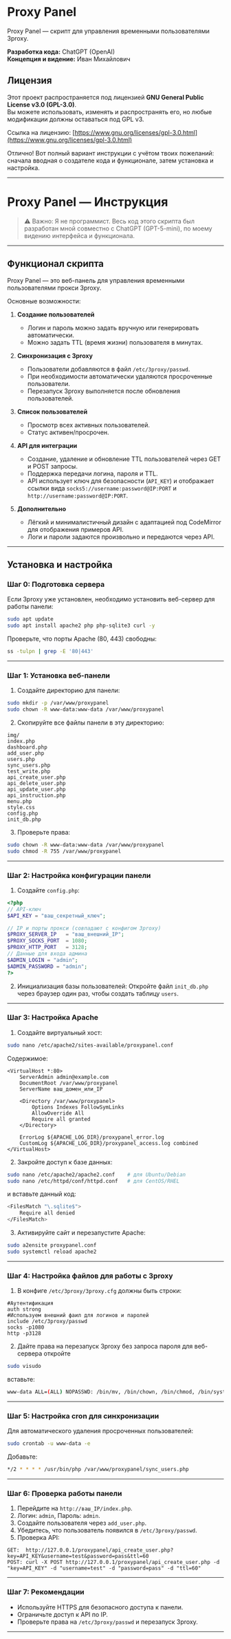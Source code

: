 # Proxy Panel

Proxy Panel — скрипт для управления временными пользователями 3proxy.

**Разработка кода:** ChatGPT (OpenAI)  
**Концепция и видение:** Иван Михайлович  

## Лицензия
Этот проект распространяется под лицензией **GNU General Public License v3.0 (GPL-3.0)**.  
Вы можете использовать, изменять и распространять его, но любые модификации должны оставаться под GPL v3.

Ссылка на лицензию: [https://www.gnu.org/licenses/gpl-3.0.html](https://www.gnu.org/licenses/gpl-3.0.html)

Отлично! Вот полный вариант инструкции с учётом твоих пожеланий: сначала вводная о создателе кода и функционале, затем установка и настройка.

---

# **Proxy Panel — Инструкция**

> ⚠️ Важно: Я не программист. Весь код этого скрипта был разработан мной совместно с ChatGPT (GPT-5-mini), по моему видению интерфейса и функционала.

---

## **Функционал скрипта**

Proxy Panel — это веб-панель для управления временными пользователями прокси 3proxy.

Основные возможности:

1. **Создание пользователей**

   * Логин и пароль можно задать вручную или генерировать автоматически.
   * Можно задать TTL (время жизни) пользователя в минутах.

2. **Синхронизация с 3proxy**

   * Пользователи добавляются в файл `/etc/3proxy/passwd`.
   * При необходимости автоматически удаляются просроченные пользователи.
   * Перезапуск 3proxy выполняется после обновления пользователей.

3. **Список пользователей**

   * Просмотр всех активных пользователей.
   * Статус активен/просрочен.

4. **API для интеграции**

   * Создание, удаление и обновление TTL пользователей через GET и POST запросы.
   * Поддержка передачи логина, пароля и TTL.
   * API использует ключ для безопасности (`API_KEY`) и отображает ссылки вида `socks5://username:password@IP:PORT` и `http://username:password@IP:PORT`.

5. **Дополнительно**

   * Лёгкий и минималистичный дизайн с адаптацией под CodeMirror для отображения примеров API.
   * Логи и пароли задаются произвольно и передаются через API.

---

## **Установка и настройка**

### **Шаг 0: Подготовка сервера**

Если 3proxy уже установлен, необходимо установить веб-сервер для работы панели:

```bash
sudo apt update
sudo apt install apache2 php php-sqlite3 curl -y
```

Проверьте, что порты Apache (80, 443) свободны:

```bash
ss -tulpn | grep -E '80|443'
```

---

### **Шаг 1: Установка веб-панели**

1. Создайте директорию для панели:

```bash
sudo mkdir -p /var/www/proxypanel
sudo chown -R www-data:www-data /var/www/proxypanel
```

2. Скопируйте все файлы панели в эту директорию:

```
img/
index.php
dashboard.php
add_user.php
users.php
sync_users.php
test_write.php
api_create_user.php
api_delete_user.php
api_update_user.php
api_instruction.php
menu.php
style.css
config.php
init_db.php
```

3. Проверьте права:

```bash
sudo chown -R www-data:www-data /var/www/proxypanel
sudo chmod -R 755 /var/www/proxypanel
```

---

### **Шаг 2: Настройка конфигурации панели**

1. Создайте `config.php`:

```php
<?php
// API-ключ
$API_KEY = "ваш_секретный_ключ";

// IP и порты прокси (совпадают с конфигом 3proxy)
$PROXY_SERVER_IP   = "ваш_внешний_IP"; 
$PROXY_SOCKS_PORT  = 1080;
$PROXY_HTTP_PORT   = 3128;
// Данные для входа админа
$ADMIN_LOGIN = "admin";
$ADMIN_PASSWORD = "admin";
?>
```

2. Инициализация базы пользователей:
   Откройте файл `init_db.php` через браузер один раз, чтобы создать таблицу `users`.

---

### **Шаг 3: Настройка Apache**

1. Создайте виртуальный хост:

```bash
sudo nano /etc/apache2/sites-available/proxypanel.conf
```

Содержимое:

```
<VirtualHost *:80>
    ServerAdmin admin@example.com
    DocumentRoot /var/www/proxypanel
    ServerName ваш_домен_или_IP

    <Directory /var/www/proxypanel>
        Options Indexes FollowSymLinks
        AllowOverride All
        Require all granted
    </Directory>

    ErrorLog ${APACHE_LOG_DIR}/proxypanel_error.log
    CustomLog ${APACHE_LOG_DIR}/proxypanel_access.log combined
</VirtualHost>
```
2. Закройте доступ к базе данных:
   
```bash
sudo nano /etc/apache2/apache2.conf    # для Ubuntu/Debian
sudo nano /etc/httpd/conf/httpd.conf   # для CentOS/RHEL
```
и вставьте данный код:
```bash
<FilesMatch "\.sqlite$">
    Require all denied
</FilesMatch>

```
3. Активируйте сайт и перезапустите Apache:

```bash
sudo a2ensite proxypanel.conf
sudo systemctl reload apache2
```

---

### **Шаг 4: Настройка файлов для работы с 3proxy**

1. В конфиге `/etc/3proxy/3proxy.cfg` должны быть строки:

```
#Аутентификация
auth strong
#Используем внешний фаил для логинов и паролей
include /etc/3proxy/passwd
socks -p1080
http -p3128
```

2. Дайте права на перезапуск 3proxy без запроса пароля для веб-сервера
откройте 
```bash
sudo visudo
```
вставьте:
```bash
www-data ALL=(ALL) NOPASSWD: /bin/mv, /bin/chown, /bin/chmod, /bin/systemctl restart 3proxy
```

---

### **Шаг 5: Настройка cron для синхронизации**

Для автоматического удаления просроченных пользователей:

```bash
sudo crontab -u www-data -e
```

Добавьте:

```bash
*/2 * * * * /usr/bin/php /var/www/proxypanel/sync_users.php
```

---

### **Шаг 6: Проверка работы панели**

1. Перейдите на `http://ваш_IP/index.php`.
2. Логин: `admin`, Пароль: `admin`.
3. Создайте пользователя через `add_user.php`.
4. Убедитесь, что пользователь появился в `/etc/3proxy/passwd`.
5. Проверка API:

```
GET:  http://127.0.0.1/proxypanel/api_create_user.php?key=API_KEY&username=test&password=pass&ttl=60
POST: curl -X POST http://127.0.0.1/proxypanel/api_create_user.php -d "key=API_KEY" -d "username=test" -d "password=pass" -d "ttl=60"
```

---

### **Шаг 7: Рекомендации**

* Используйте HTTPS для безопасного доступа к панели.
* Ограничьте доступ к API по IP.
* Проверьте права на `/etc/3proxy/passwd` и перезапуск 3proxy.

---



